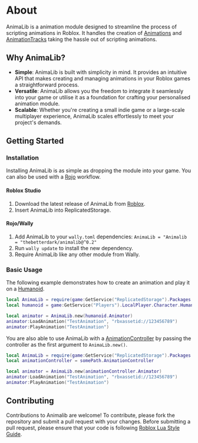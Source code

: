 # About

AnimaLib is a animation module designed to streamline the process of scripting animations in Roblox. It handles the creation of [Animations](https://developer.roblox.com/en-us/api-reference/class/Animation) and [AnimationTracks](https://developer.roblox.com/en-us/api-reference/class/AnimationTrack) taking the hassle out of scripting animations.

## Why AnimaLib?

- **Simple**: AnimaLib is built with simplicity in mind. It provides an intuitive API that makes creating and managing animations in your Roblox games a straightforward process.
- **Versatile**: AnimaLib allows you the freedom to integrate it seamlessly into your game or utilise it as a foundation for crafting your personalised animation module.
- **Scalable**: Whether you're creating a small indie game or a large-scale multiplayer experience, AnimaLib scales effortlessly to meet your project's demands.

## Getting Started

### Installation

Installing AnimaLib is as simple as dropping the module into your game. You can also be used with a [Rojo](https://rojo.space/) workflow.

#### Roblox Studio

1. Download the latest release of AnimaLib from [Roblox](https://www.roblox.com/library/15603203500/AnimaLib).
2. Insert AnimaLib into ReplicatedStorage.

#### Rojo/Wally

1. Add AnimaLib to your `wally.toml` dependencies: `AnimaLib = "Animalib = "thebetterdark/animalib@^0.2"`
2. Run `wally update` to install the new dependency.
3. Require AnimaLib like any other module from Wally.

### Basic Usage

The following example demonstrates how to create an animation and play it on a [Humanoid](https://developer.roblox.com/en-us/api-reference/class/Humanoid).

```lua
local AnimaLib = require(game:GetService("ReplicatedStorage").Packages.AnimaLib)
local humanoid = game:GetService("Players").LocalPlayer.Character.Humanoid

local animator = AnimaLib.new(humanoid.Animator)
animator:LoadAnimation("TestAnimation", "rbxassetid://123456789")
animator:PlayAnimation("TestAnimation")
```

You are also able to use AnimaLib with a [AnimationController](https://developer.roblox.com/en-us/api-reference/class/AnimationController) by passing the controller as the first argument to `AnimaLib.new()`.

```lua
local AnimaLib = require(game:GetService("ReplicatedStorage").Packages.AnimaLib)
local animationController = somePath.AnimationController

local animator = AnimaLib.new(animationController.Animator)
animator:LoadAnimation("TestAnimation", "rbxassetid://123456789")
animator:PlayAnimation("TestAnimation")
```

## Contributing

Contributions to Animalib are welcome! To contribute, please fork the repository and submit a pull request with your changes. Before submitting a pull request, please ensure that your code is following [Roblox Lua Style Guide](https://roblox.github.io/lua-style-guide/).
